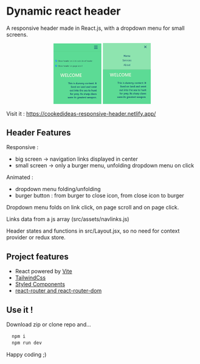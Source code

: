 # Dynamic react header

A responsive header made in React.js, with a dropdown menu for small screens.

<p align="center">
  <img src="git-assets/dropdown-menu-closed.png" alt="dropdown-menu-closed" width="25%" height="auto" margin-right="5px">
  <img src="git-assets/dropdown-menu-open.png" alt="dropdown-menu-open" width="25%" height="auto" margin-left="5px">
</p>

Visit it : https://cookedideas-responsive-header.netlify.app/

## Header Features

Responsive :

- big screen → navigation links displayed in center
- small screen → only a burger menu, unfolding dropdown menu on click

Animated :

- dropdown menu folding/unfolding
- burger button : from burger to close icon, from close icon to burger

Dropdown menu folds on link click, on page scroll and on page click.

Links data from a js array (src/assets/navlinks.js)

Header states and functions in src/Layout.jsx, so no need for context provider or redux store.

## Project features

- React powered by [Vite](https://vitejs.dev/)
- [TailwindCss](https://tailwindcss.com/)
- [Styled Components](https://styled-components.com/)
- [react-router and react-router-dom](https://reactrouter.com/en/main)

## Use it !

Download zip or clone repo and...

```bash
  npm i
  npm run dev
```

Happy coding ;)
